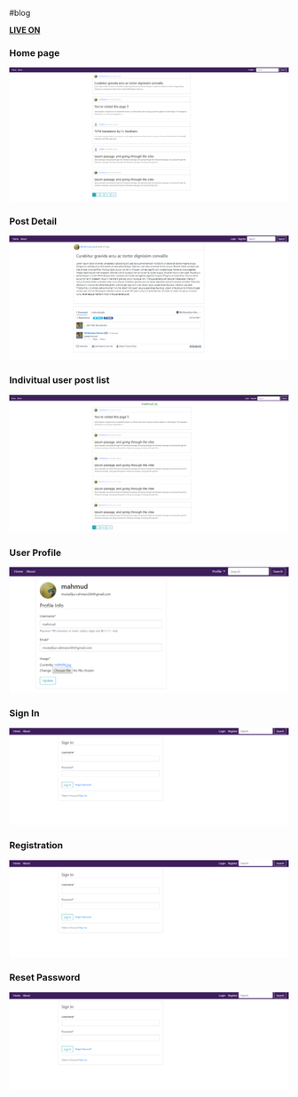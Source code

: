 #blog

**[LIVE ON](https://boiling-island-85198.herokuapp.com/)**

### Home page
![REadmi image added](README_image/1.PNG)

### Post Detail
![REadmi image added](README_image/2.PNG)

### Indivitual user post list
![REadmi image added](README_image/3.PNG)

### User Profile
![REadmi image added](README_image/4.PNG)

### Sign In
![REadmi image added](README_image/5.PNG)

### Registration 
![REadmi image added](README_image/5.PNG)

### Reset Password 
![REadmi image added](README_image/5.PNG)
